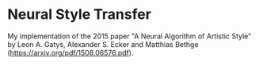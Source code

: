 # Neural Style Transfer

My implementation of the 2015 paper "A Neural Algorithm of Artistic Style" by Leon A. Gatys, Alexander S. Ecker and Matthias Bethge (https://arxiv.org/pdf/1508.06576.pdf).
